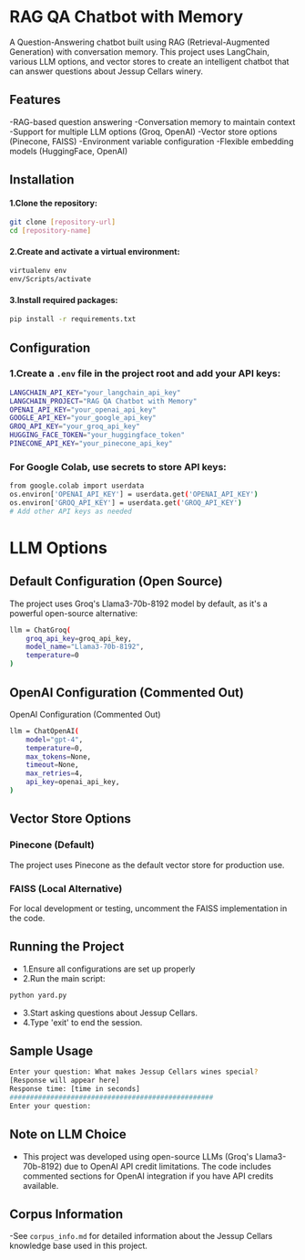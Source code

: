 # RAG QA Chatbot with Memory

A Question-Answering chatbot built using RAG (Retrieval-Augmented Generation) with conversation memory. This project uses LangChain, various LLM options, and vector stores to create an intelligent chatbot that can answer questions about Jessup Cellars winery.

## Features

-RAG-based question answering
-Conversation memory to maintain context
-Support for multiple LLM options (Groq, OpenAI)
-Vector store options (Pinecone, FAISS)
-Environment variable configuration
-Flexible embedding models (HuggingFace, OpenAI)

## Installation

#### 1.Clone the repository:
```bash
git clone [repository-url]
cd [repository-name]
```

#### 2.Create and activate a virtual environment:
```bash
virtualenv env
env/Scripts/activate
```

#### 3.Install required packages:
```bash
pip install -r requirements.txt
```

## Configuration

### 1.Create a `.env` file in the project root and add your API keys:

```bash
LANGCHAIN_API_KEY="your_langchain_api_key"
LANGCHAIN_PROJECT="RAG QA Chatbot with Memory"
OPENAI_API_KEY="your_openai_api_key"
GOOGLE_API_KEY="your_google_api_key"
GROQ_API_KEY="your_groq_api_key"
HUGGING_FACE_TOKEN="your_huggingface_token"
PINECONE_API_KEY="your_pinecone_api_key"
```


### For Google Colab, use secrets to store API keys:

```bash
from google.colab import userdata
os.environ['OPENAI_API_KEY'] = userdata.get('OPENAI_API_KEY')
os.environ['GROQ_API_KEY'] = userdata.get('GROQ_API_KEY')
# Add other API keys as needed
```

# LLM Options

## Default Configuration (Open Source)

The project uses Groq's Llama3-70b-8192 model by default, as it's a powerful open-source alternative:

```bash
llm = ChatGroq(
    groq_api_key=groq_api_key,
    model_name="Llama3-70b-8192",
    temperature=0
)
```
## OpenAI Configuration (Commented Out)

OpenAI Configuration (Commented Out)

```bash
llm = ChatOpenAI(
    model="gpt-4",
    temperature=0,
    max_tokens=None,
    timeout=None,
    max_retries=4,
    api_key=openai_api_key,
)
```
## Vector Store Options

### Pinecone (Default)
The project uses Pinecone as the default vector store for production use.

### FAISS (Local Alternative)
For local development or testing, uncomment the FAISS implementation in the code.

## Running the Project

- 1.Ensure all configurations are set up properly
- 2.Run the main script:

```bash
python yard.py
```
- 3.Start asking questions about Jessup Cellars.
- 4.Type 'exit' to end the session.


## Sample Usage

```bash
Enter your question: What makes Jessup Cellars wines special?
[Response will appear here]
Response time: [time in seconds]
##################################################
Enter your question:
```
## Note on LLM Choice
- This project was developed using open-source LLMs (Groq's Llama3-70b-8192) due to OpenAI API credit limitations. The code includes commented sections for OpenAI integration if you have API credits available.

## Corpus Information

-See `corpus_info.md` for detailed information about the Jessup Cellars knowledge base used in this project.